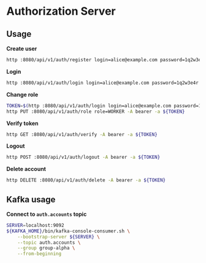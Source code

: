 # Authorization Server

## Usage

**Create user**
```bash
http :8080/api/v1/auth/register login=alice@example.com password=1q2w3e4r role=ADMIN
```

**Login**
```bash
http :8080/api/v1/auth/login login=alice@example.com password=1q2w3e4r
```

**Change role**
```bash
TOKEN=$(http :8080/api/v1/auth/login login=alice@example.com password=1q2w3e4r | jq -r .token)
http PUT :8080/api/v1/auth/role role=WORKER -A bearer -a ${TOKEN}
```

**Verify token**
```bash
http GET :8080/api/v1/auth/verify -A bearer -a ${TOKEN}
```

**Logout**
```bash
http POST :8080/api/v1/auth/logout -A bearer -a ${TOKEN}
```

**Delete account**
```bash
http DELETE :8080/api/v1/auth/delete -A bearer -a ${TOKEN}
```

## Kafka usage

**Connect to `auth.accounts` topic**
```bash
SERVER=localhost:9092
${KAFKA_HOME}/bin/kafka-console-consumer.sh \
    --bootstrap-server ${SERVER} \
    --topic auth.accounts \
    --group group-alpha \
    --from-beginning
```
